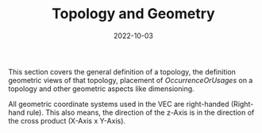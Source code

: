 ﻿---
title: Topology and Geometry
toc: false
type: specs
layout:  package
date: "2022-10-03"
draft: false
specification: VEC
version: 2.0.1
documentType: "Recommendation"
elementType:  Package
menu:
  VEC-2.0.1:    
    identifier: topology-and-geometry
    weight: 1009 

# Prev/next pager order (if `docs_section_pager` enabled in `params.toml`)
weight: 1009
---
<p> This section covers the general definition of a topology, the definition geometric views of that topology, placement of <i>OccurrenceOrUsages </i>on a topology and other geometric aspects like dimensioning.&#160;      </p>      <p> All geometric coordinate systems used in the VEC are right-handed (Right-hand rule). This also means, the direction of the z-Axis is in the direction of the cross product (X-Axis x Y-Axis).&#160;      </p>